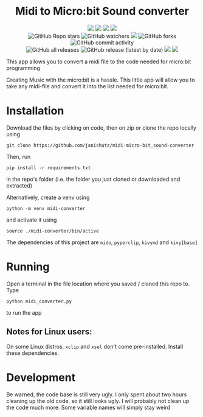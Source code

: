 <div id="title" align="center">
    <h1>Midi to Micro:bit Sound converter</h1>
</div>

<div id="badges" align="center">
    <img src="https://img.shields.io/github/license/janishutz/midi-micro-bit_sound-converter.svg">
    <img src="https://img.shields.io/github/repo-size/janishutz/midi-micro-bit_sound-converter.svg">
    <img src="https://img.shields.io/github/languages/top/janishutz/midi-micro-bit_sound-converter">
    <img src="https://img.shields.io/github/directory-file-count/janishutz/midi-micro-bit_sound-converter.svg">
    <br>
    <img alt="GitHub Repo stars" src="https://img.shields.io/github/stars/janishutz/midi-micro-bit_sound-converter">
    <img alt="GitHub watchers" src="https://img.shields.io/github/watchers/janishutz/midi-micro-bit_sound-converter">
    <img src="https://img.shields.io/github/issues-pr-raw/janishutz/midi-micro-bit_sound-converter">
    <img alt="GitHub forks" src="https://img.shields.io/github/forks/janishutz/midi-micro-bit_sound-converter">
    <img alt="GitHub commit activity" src="https://img.shields.io/github/commit-activity/m/janishutz/midi-micro-bit_sound-converter">
    <br>
    <img alt="GitHub all releases" src="https://img.shields.io/github/downloads/janishutz/midi-micro-bit_sound-converter/total?label=Downloads (total)">
    <img alt="GitHub release (latest by date)" src="https://img.shields.io/github/downloads/janishutz/midi-micro-bit_sound-converter/latest/total?label=Downloads (latest)">
    <img src="https://img.shields.io/github/release/janishutz/midi-micro-bit_sound-converter.svg">
    <img src="https://img.shields.io/github/package-json/v/janishutz/midi-micro-bit_sound-converter.svg?label=Development Version">
</div>

This app allows you to convert a midi file to the code needed for micro:bit programming

Creating Music with the micro:bit is a hassle. This little app will allow you to take any midi-file and convert it into the list needed for micro:bit. 

# Installation
Download the files by clicking on code, then on zip or clone the repo locally using 
```
git clone https://github.com/janishutz/midi-micro-bit_sound-converter
```

Then, run 
```
pip install -r requirements.txt
```
in the repo's folder (i.e. the folder you just cloned or downloaded and extracted)

Alternatively, create a venv using
```
python -m venv midi-converter
```

and activate it using
```
source ./midi-converter/bin/active
```

The dependencies of this project are `mido`, `pyperclip`, `kivymd` and `kivy[base]`


# Running
Open a terminal in the file location where you saved / cloned this repo to. Type 
```
python midi_converter.py
```

to run the app


## Notes for Linux users:
On some Linux distros, `xclip` and `xsel` don't come pre-installed. Install these dependencies.


# Development
Be warned, the code base is still very ugly. I only spent about two hours cleaning up the old code, so it still looks ugly. I will probably not clean up the code much more. Some variable names will simply stay weird
